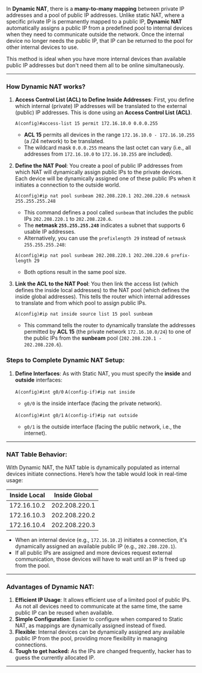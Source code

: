 In **Dynamic NAT**, there is a **many-to-many mapping** between private IP addresses and a pool of public IP addresses. Unlike static NAT, where a specific private IP is permanently mapped to a public IP, **Dynamic NAT** automatically assigns a public IP from a predefined pool to internal devices when they need to communicate outside the network. Once the internal device no longer needs the public IP, that IP can be returned to the pool for other internal devices to use.

This method is ideal when you have more internal devices than available public IP addresses but don't need them all to be online simultaneously.

---
### **How Dynamic NAT works?**
1. **Access Control List (ACL) to Define Inside Addresses**: First, you define which internal (private) IP addresses will be translated to the external (public) IP addresses. This is done using an **Access Control List (ACL)**.
	
	`A(config)#access-list 15 permit 172.16.10.0 0.0.0.255`
	- **ACL 15** permits all devices in the range `172.16.10.0 - 172.16.10.255` (a /24 network) to be translated.
	- The wildcard mask `0.0.0.255` means the last octet can vary (i.e., all addresses from `172.16.10.0` to `172.16.10.255` are included).

2. **Define the NAT Pool**: You create a pool of public IP addresses from which NAT will dynamically assign public IPs to the private devices. Each device will be dynamically assigned one of these public IPs when it initiates a connection to the outside world.

	`A(config)#ip nat pool sunbeam 202.208.220.1 202.208.220.6 netmask 255.255.255.248`
	- This command defines a pool called `sunbeam` that includes the public IPs `202.208.220.1` to `202.208.220.6`.
	- The **netmask `255.255.255.248`** indicates a subnet that supports 6 usable IP addresses.
	- Alternatively, you can use the `prefixlength 29` instead of `netmask 255.255.255.248`:

	`A(config)#ip nat pool sunbeam 202.208.220.1 202.208.220.6 prefix-length 29`
	- Both options result in the same pool size.

3. **Link the ACL to the NAT Pool**: You then link the access list (which defines the inside local addresses) to the NAT pool (which defines the inside global addresses). This tells the router which internal addresses to translate and from which pool to assign public IPs.

	`A(config)#ip nat inside source list 15 pool sunbeam`
	- This command tells the router to dynamically translate the addresses permitted by **ACL 15** (the private network `172.16.10.0/24`) to one of the public IPs from the **sunbeam** pool (`202.208.220.1 - 202.208.220.6`).

### **Steps to Complete Dynamic NAT Setup**:

1. **Define Interfaces**: As with Static NAT, you must specify the **inside** and **outside** interfaces:

	`A(config)#int g0/0` 
	`A(config-if)#ip nat inside`
	- `g0/0` is the inside interface (facing the private network).
	
	`A(config)#int g0/1` 
	`A(config-if)#ip nat outside`
	- `g0/1` is the outside interface (facing the public network, i.e., the internet).

---

### **NAT Table Behavior**:

With Dynamic NAT, the NAT table is dynamically populated as internal devices initiate connections. Here’s how the table would look in real-time usage:

|Inside Local|Inside Global|
|---|---|
|172.16.10.2|202.208.220.1|
|172.16.10.3|202.208.220.2|
|172.16.10.4|202.208.220.3|

- When an internal device (e.g., `172.16.10.2`) initiates a connection, it's dynamically assigned an available public IP (e.g., `202.208.220.1`).
- If all public IPs are assigned and more devices request external communication, those devices will have to wait until an IP is freed up from the pool.

---

### **Advantages of Dynamic NAT**:

1. **Efficient IP Usage**: It allows efficient use of a limited pool of public IPs. As not all devices need to communicate at the same time, the same public IP can be reused when available.
2. **Simple Configuration**: Easier to configure when compared to Static NAT, as mappings are dynamically assigned instead of fixed.
3. **Flexible**: Internal devices can be dynamically assigned any available public IP from the pool, providing more flexibility in managing connections.
4. **Tough to get hacked:** As the IPs are changed frequently, hacker has to guess the currently allocated IP.

---